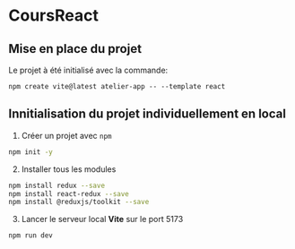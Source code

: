 # CoursReact

## Mise en place du projet

Le projet à été initialisé avec la commande:
```
npm create vite@latest atelier-app -- --template react
```

## Innitialisation du projet individuellement en local

1. Créer un projet avec `npm`
```bash
npm init -y
```

2. Installer tous les modules
```bash
npm install redux --save
npm install react-redux --save
npm install @reduxjs/toolkit --save
```

3. Lancer le serveur local **Vite** sur le port 5173
```
npm run dev
```
